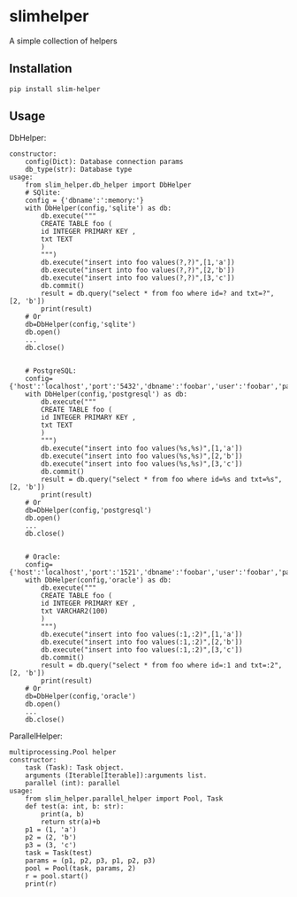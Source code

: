 # slimhelper
A simple collection of helpers
## Installation
```pip install slim-helper```
## Usage
DbHelper:
```
constructor:
    config(Dict): Database connection params
    db_type(str): Database type
usage:
    from slim_helper.db_helper import DbHelper
    # SQlite:
    config = {'dbname':':memory:'}
    with DbHelper(config,'sqlite') as db:
        db.execute("""
        CREATE TABLE foo (
        id INTEGER PRIMARY KEY ,
        txt TEXT
        )
        """)
        db.execute("insert into foo values(?,?)",[1,'a'])
        db.execute("insert into foo values(?,?)",[2,'b'])
        db.execute("insert into foo values(?,?)",[3,'c'])
        db.commit()
        result = db.query("select * from foo where id=? and txt=?", [2, 'b'])
        print(result)
    # Or
    db=DbHelper(config,'sqlite')
    db.open()
    ...
    db.close()


    # PostgreSQL:
    config={'host':'localhost','port':'5432','dbname':'foobar','user':'foobar','password':'foobar'}
    with DbHelper(config,'postgresql') as db:
        db.execute("""
        CREATE TABLE foo (
        id INTEGER PRIMARY KEY ,
        txt TEXT
        )
        """)
        db.execute("insert into foo values(%s,%s)",[1,'a'])
        db.execute("insert into foo values(%s,%s)",[2,'b'])
        db.execute("insert into foo values(%s,%s)",[3,'c'])
        db.commit()
        result = db.query("select * from foo where id=%s and txt=%s", [2, 'b'])
        print(result)
    # Or
    db=DbHelper(config,'postgresql')
    db.open()
    ...
    db.close()


    # Oracle:
    config={'host':'localhost','port':'1521','dbname':'foobar','user':'foobar','password':'foobar','mode':None}
    with DbHelper(config,'oracle') as db:
        db.execute("""
        CREATE TABLE foo (
        id INTEGER PRIMARY KEY ,
        txt VARCHAR2(100)
        )
        """)
        db.execute("insert into foo values(:1,:2)",[1,'a'])
        db.execute("insert into foo values(:1,:2)",[2,'b'])
        db.execute("insert into foo values(:1,:2)",[3,'c'])
        db.commit()
        result = db.query("select * from foo where id=:1 and txt=:2", [2, 'b'])
        print(result)
    # Or
    db=DbHelper(config,'oracle')
    db.open()
    ...
    db.close()
```

ParallelHelper:
```
multiprocessing.Pool helper
constructor:
    task (Task): Task object.
    arguments (Iterable[Iterable]):arguments list.
    parallel (int): parallel
usage:
    from slim_helper.parallel_helper import Pool, Task
    def test(a: int, b: str):
        print(a, b)
        return str(a)+b
    p1 = (1, 'a')
    p2 = (2, 'b')
    p3 = (3, 'c')
    task = Task(test)
    params = (p1, p2, p3, p1, p2, p3)
    pool = Pool(task, params, 2)
    r = pool.start()
    print(r)
```
